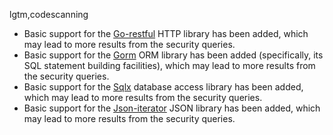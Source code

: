 lgtm,codescanning
* Basic support for the [Go-restful](https://github.com/emicklei/go-restful) HTTP library has been added, which
  may lead to more results from the security queries.
* Basic support for the [Gorm](https://github.com/go-gorm/gorm) ORM library has been added (specifically, its SQL statement building facilities), which
  may lead to more results from the security queries.
* Basic support for the [Sqlx](https://github.com/jmoiron/sqlx) database access library has been added, which
  may lead to more results from the security queries.
* Basic support for the [Json-iterator](https://github.com/json-iterator/go) JSON library has been added, which
  may lead to more results from the security queries.


